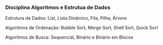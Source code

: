 ### Disciplina Algoritmos e Estrutua de Dados


Estrutura de Dados: List, Lista Dinâmico, Fila, Pilha, Árvore

Algoritmos de Ordenação: Bubble Sort, Merge Sort, Shell Sort, Quick Sort

Algoritmos de Busca: Sequencial, Binário e Binário em Blocos
